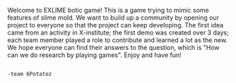 Welcome to EXLIME botic game! 
This is a game trying to mimic some features of slime mold. We want to build up a community by opening our project to everyone so that the project can keep developing. 
The first idea came from an activity in X-institute; the first demo was created over 3 days; each team member played a role to contribute and learned a lot as the new.
We hope everyone can find their answers to the question, which is "How can we do research by playing games".
Enjoy and have fun!

                                                                                                                                                          -team 6Potatoz
